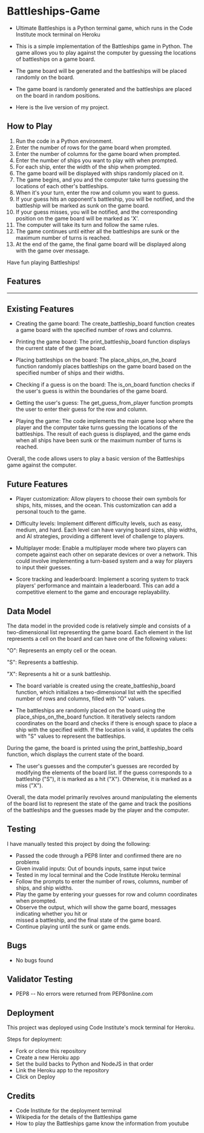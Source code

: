 # Battleships-Game 

 - Ultimate Battleships is a Python terminal game, which runs in the Code Institute mock terminal on Heroku

 - This is a simple implementation of the Battleships game in Python. The game allows you to play against the computer by guessing the locations of battleships on a game board.

 - The game board will be generated and the battleships will be placed randomly on the board.

 - The game board is randomly generated and the battleships are placed on the board in random positions.

 - Here is the live version of my project.

## How to Play

1. Run the code in a Python environment.
2. Enter the number of rows for the game board when prompted.
3. Enter the number of columns for the game board when prompted.
4. Enter the number of ships you want to play with when prompted.
5. For each ship, enter the width of the ship when prompted.
6. The game board will be displayed with ships randomly placed on it.
7. The game begins, and you and the computer take turns guessing the locations of each other's battleships.
8. When it's your turn, enter the row and column you want to guess.
9. If your guess hits an opponent's battleship, you will be notified, and the battleship will be marked as sunk on the game board.
10. If your guess misses, you will be notified, and the corresponding position on the game board will be marked as 'X'.
11. The computer will take its turn and follow the same rules.
12. The game continues until either all the battleships are sunk or the maximum number of turns is reached.
13. At the end of the game, the final game board will be displayed along with the game over message.

Have fun playing Battleships!

## Features
-----------------------------------------------------------------------------------------
## Existing Features

- Creating the game board: The create_battleship_board function creates a game board with the specified number of rows and columns.

- Printing the game board: The print_battleship_board function displays the current state of the game board.

- Placing battleships on the board: The place_ships_on_the_board function randomly places battleships on the game board based on the specified number of ships and their widths.

- Checking if a guess is on the board: The is_on_board function checks if the user's guess is within the boundaries of the game board.

- Getting the user's guess: The get_guess_from_player function prompts the user to enter their guess for the row and column.

- Playing the game: The code implements the main game loop where the player and the computer take turns guessing the locations of the battleships. The result of each guess is displayed, and the game ends when all ships have been sunk or the maximum number of turns is reached.

Overall, the code allows users to play a basic version of the Battleships game against the computer.

## Future Features

- Player customization: Allow players to choose their own symbols for ships, hits, misses, and the ocean. This customization can add a personal touch to the game.

- Difficulty levels: Implement different difficulty levels, such as easy, medium, and hard. Each level can have varying board sizes, ship widths, and AI strategies, providing a different level of challenge to players.

- Multiplayer mode: Enable a multiplayer mode where two players can compete against each other on separate devices or over a network. This could involve implementing a turn-based system and a way for players to input their guesses.

- Score tracking and leaderboard: Implement a scoring system to track players' performance and maintain a leaderboard. This can add a competitive element to the game and encourage replayability.

## Data Model

The data model in the provided code is relatively simple and consists of a two-dimensional list representing the game board. Each element in the list represents a cell on the board and can have one of the following values:

"O": Represents an empty cell or the ocean.

"S": Represents a battleship.

"X": Represents a hit or a sunk battleship.

- The board variable is created using the create_battleship_board function, which initializes a two-dimensional list with the specified number of rows and columns, filled with "O" values.

- The battleships are randomly placed on the board using the place_ships_on_the_board function. It iteratively selects random coordinates on the board and checks if there is enough space to place a ship with the specified width. If the location is valid, it updates the cells with "S" values to represent the battleships.

During the game, the board is printed using the print_battleship_board function, which displays the current state of the board.

- The user's guesses and the computer's guesses are recorded by modifying the elements of the board list. If the guess corresponds to a battleship ("S"), it is marked as a hit ("X"). Otherwise, it is marked as a miss ("X").

Overall, the data model primarily revolves around manipulating the elements of the board list to represent the state of the game and track the positions of the battleships and the guesses made by the player and the computer.

## Testing 

I have manually tested this project by doing the following:
-  Passed the code through a PEP8 linter and confirmed there are no problems
-  Given invalid inputs: Out of bounds inputs, same input twice
-  Tested in my local terminal and the Code Institute Heroku terminal
-  Follow the prompts to enter the number of rows, columns, number of ships, and ship widths.
-  Play the game by entering your guesses for row and column coordinates when prompted.
-  Observe the output, which will show the game board, messages indicating whether you hit or  
   missed a battleship, and the final state of the game board.
-  Continue playing until the sunk or game ends.

## Bugs 

- No bugs found

## Validator Testing 

- PEP8 -- No errors were returned from PEP8online.com

## Deployment 

This project was deployed using Code Institute's mock terminal for Heroku.

Steps for deployment:
- Fork or clone this repository
- Create a new Heroku app
- Set the build backs to Python and NodeJS in that order
- Link the Heroku app to the repository
- Click on Deploy

## Credits 

- Code Institute for the deployment terminal
- Wikipedia for the details of the Battleships game
- How to play the Battleships game know the information from youtube 
